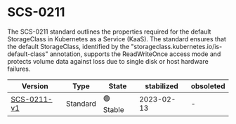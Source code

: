 # SCS-0211

The SCS-0211 standard outlines the properties required for the default StorageClass in Kubernetes as a Service (KaaS). The standard ensures that the default StorageClass, identified by the "storageclass.kubernetes.io/is-default-class" annotation, supports the ReadWriteOnce access mode and protects volume data against loss due to single disk or host hardware failures.

| Version                                                          | Type     | State     | stabilized | obsoleted |
| ---------------------------------------------------------------- | -------- | --------- | ---------- | --------- |
| [SCS-0211-v1](/standards/scs-0211-v1-kaas-default-storage-class) | Standard | 🟢 Stable | 2023-02-13 | -         |
